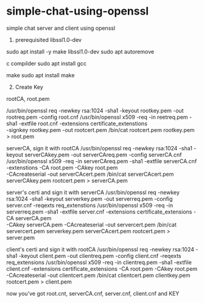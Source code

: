 # simple-chat-using-openssl
simple chat server and client using openssl

1. prerequisited
libssl1.0-dev

sudo apt install -y make libssl1.0-dev
sudo apt autoremove

c compilder
sudo apt install gcc

make 
sudo apt install make


2. Create Key

rootCA, root.pem

/usr/bin/openssl req -newkey rsa:1024 -sha1 -keyout rootkey.pem -out rootreq.pem -config root.cnf
/usr/bin/openssl x509 -req -in reetreq.pem -sha1 -extfile root.cnf -extensions certificate_extenstions \
  -signkey rootkey.pem -out rootcert.pem
/bin/cat rootcert.pem rootkey.pem > root.pem


serverCA, sign it with rootCA
/usr/bin/openssl req -newkey rsa:1024 -sha1 -keyout serverCAkey.pem -out serverCAreq.pem -config serverCA.cnf
/usr/bin/openssl x509 -req -in serverCAreq.pem -sha1 -extfile serverCA.cnf -extenstions -CA root.pem -CAkey root.pem \
  -CAcreateserial -out serverCAcert.pem
/bin/cat serverCAcert.pem serverCAkey.pem rootcert.pem > serverCA.pem

server's certi and sign it with serverCA
/usr/bin/openssl req -newkey rsa:1024 -sha1 -keyout serverkey.pem -out serverreq.pem -config server.cnf -reqexts req_extenstions
/usr/bin/openssl x509 -req -in serverreq.pem -sha1 -extfile server.cnf -extensions certificate_extensions -CA serverCA.pem \
  -CAkey serverCA.pem -CAcreateserial -out servercert.pem
/bin/cat servercert.pem serverkey.pem serverCAcert.pem rootcert.pem > server.pem

client's certi and sign it with rootCA
/usr/bin/openssl req -newkey rsa:1024 -sha1 -keyout client.pem -out clientreq.pem -config client.cnf -reqexts req_extensions
/usr/bin/openssl x509 -req -in clientreq.pem -sha1 -extfile client.cnf -extensions certificate_extensions -CA root.pem -CAkey root.pem \
  -CAcreateserial -out clientcert.pem
/bin/cat clientcert.pem clientkey.pem rootcert.pem > client.pem

now you've got root.cnt, serverCA.cnf, server.cnf, client.cnf and KEY
 
